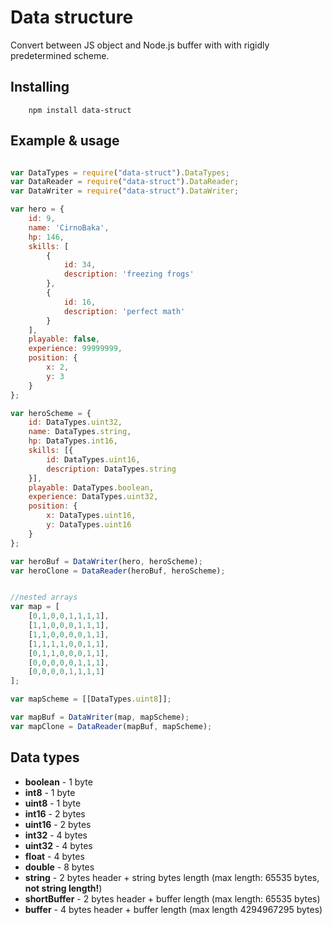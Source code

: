 # Data structure

Convert between JS object and Node.js buffer with with rigidly predetermined scheme.

## Installing

```shell
    npm install data-struct
```


## Example & usage

```javascript

var DataTypes = require("data-struct").DataTypes;
var DataReader = require("data-struct").DataReader;
var DataWriter = require("data-struct").DataWriter;

var hero = {
    id: 9,
    name: 'CirnoBaka',
    hp: 146,
    skills: [
        {
            id: 34,
            description: 'freezing frogs'
        },
        {
            id: 16,
            description: 'perfect math'
        }
    ],
    playable: false,
    experience: 99999999,
    position: {
        x: 2,
        y: 3
    }
};

var heroScheme = {
    id: DataTypes.uint32,
    name: DataTypes.string,
    hp: DataTypes.int16,
    skills: [{
        id: DataTypes.uint16,
        description: DataTypes.string
    }],
    playable: DataTypes.boolean,
    experience: DataTypes.uint32,
    position: {
        x: DataTypes.uint16,
        y: DataTypes.uint16
    }
};

var heroBuf = DataWriter(hero, heroScheme);
var heroClone = DataReader(heroBuf, heroScheme);


//nested arrays
var map = [
    [0,1,0,0,1,1,1,1],
    [1,1,0,0,0,1,1,1],
    [1,1,0,0,0,0,1,1],
    [1,1,1,1,0,0,1,1],
    [0,1,1,0,0,0,1,1],
    [0,0,0,0,0,1,1,1],
    [0,0,0,0,1,1,1,1]
];

var mapScheme = [[DataTypes.uint8]];

var mapBuf = DataWriter(map, mapScheme);
var mapClone = DataReader(mapBuf, mapScheme);
```


## Data types

  * **boolean** - 1 byte
  * **int8** - 1 byte
  * **uint8** - 1 byte
  * **int16** - 2 bytes
  * **uint16** - 2 bytes
  * **int32** - 4 bytes
  * **uint32** - 4 bytes
  * **float** - 4 bytes
  * **double** - 8 bytes
  * **string** - 2 bytes header + string bytes length (max length: 65535 bytes, **not string length!**)
  * **shortBuffer**  - 2 bytes header  + buffer length (max length: 65535 bytes)
  * **buffer**  - 4 bytes header + buffer length (max length 4294967295 bytes)

